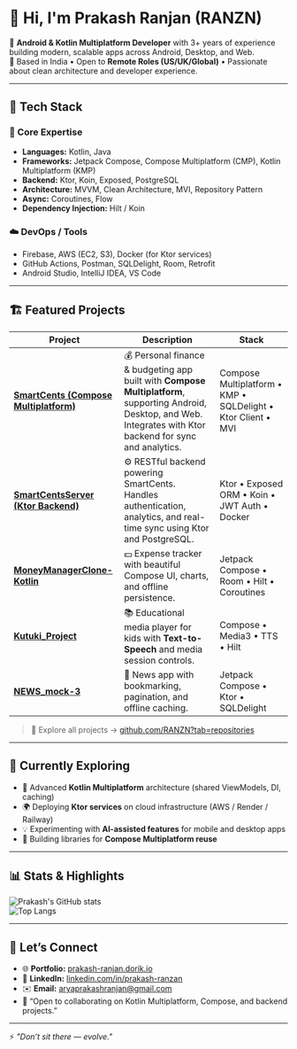 # 👋 Hi, I'm Prakash Ranjan (RANZN)

🚀 **Android & Kotlin Multiplatform Developer** with 3+ years of experience building modern, scalable apps across Android, Desktop, and Web.  
💼 Based in India • Open to **Remote Roles (US/UK/Global)** • Passionate about clean architecture and developer experience.

---

## 🧰 Tech Stack

### 🎯 Core Expertise
- **Languages:** Kotlin, Java  
- **Frameworks:** Jetpack Compose, Compose Multiplatform (CMP), Kotlin Multiplatform (KMP)  
- **Backend:** Ktor, Koin, Exposed, PostgreSQL  
- **Architecture:** MVVM, Clean Architecture, MVI, Repository Pattern  
- **Async:** Coroutines, Flow  
- **Dependency Injection:** Hilt / Koin  

### ☁️ DevOps / Tools
- Firebase, AWS (EC2, S3), Docker (for Ktor services)  
- GitHub Actions, Postman, SQLDelight, Room, Retrofit  
- Android Studio, IntelliJ IDEA, VS Code  

---

## 🏗️ Featured Projects

| Project | Description | Stack |
|----------|--------------|-------|
| [**SmartCents (Compose Multiplatform)**](https://github.com/RANZN/SmartCents) | 💰 Personal finance & budgeting app built with **Compose Multiplatform**, supporting Android, Desktop, and Web. Integrates with Ktor backend for sync and analytics. | Compose Multiplatform • KMP • SQLDelight • Ktor Client • MVI |
| [**SmartCentsServer (Ktor Backend)**](https://github.com/RANZN/SmartCentsServer) | ⚙️ RESTful backend powering SmartCents. Handles authentication, analytics, and real-time sync using Ktor and PostgreSQL. | Ktor • Exposed ORM • Koin • JWT Auth • Docker |
| [**MoneyManagerClone-Kotlin**](https://github.com/RANZN/MoneyManagerClone-Kotlin) | 💵 Expense tracker with beautiful Compose UI, charts, and offline persistence. | Jetpack Compose • Room • Hilt • Coroutines |
| [**Kutuki_Project**](https://github.com/RANZN/Kutuki_Project) | 📚 Educational media player for kids with **Text-to-Speech** and media session controls. | Compose • Media3 • TTS • Hilt |
| [**NEWS_mock-3**](https://github.com/RANZN/NEWS_mock-3) | 📰 News app with bookmarking, pagination, and offline caching. | Jetpack Compose • Ktor • SQLDelight |

> 🧩 Explore all projects → [github.com/RANZN?tab=repositories](https://github.com/RANZN?tab=repositories)

---

## 🧠 Currently Exploring
- 🚀 Advanced **Kotlin Multiplatform** architecture (shared ViewModels, DI, caching)  
- 🌍 Deploying **Ktor services** on cloud infrastructure (AWS / Render / Railway)  
- 💡 Experimenting with **AI-assisted features** for mobile and desktop apps  
- 🧩 Building libraries for **Compose Multiplatform reuse**  

---

## 📊 Stats & Highlights

![Prakash's GitHub stats](https://github-readme-stats.vercel.app/api?username=RANZN&show_icons=true&theme=tokyonight)  
![Top Langs](https://github-readme-stats.vercel.app/api/top-langs/?username=RANZN&layout=compact&theme=tokyonight)

---

## 💬 Let’s Connect

- 🌐 **Portfolio:** [prakash-ranjan.dorik.io](https://prakash-ranjan.dorik.io/)  
- 💼 **LinkedIn:** [linkedin.com/in/prakash-ranzan](https://www.linkedin.com/in/prakash-ranzan/)  
- ✉️ **Email:** [aryaprakashranjan@gmail.com](mailto:aryaprakashranjan@gmail.com)  
- 💬 “Open to collaborating on Kotlin Multiplatform, Compose, and backend projects.”

---

⚡ *"Don’t sit there — evolve."*  
